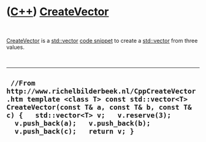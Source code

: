
 

 

 

 

 

([C++](Cpp.md)) [CreateVector](CppCreateVector.md)
====================================================

 

[CreateVector](CppCreateVector.md) is a [std::vector](CppStdVector.md)
[code snippet](CppCodeSnippets.md) to create a
[std::vector](CppStdVector.md) from three values.

 

  -----------------------------------------------------------------------------------------------------------------------------------------------------------------------------------------------------------------------------------------------------------------
  ` //From http://www.richelbilderbeek.nl/CppCreateVector.htm template <class T> const std::vector<T> CreateVector(const T& a, const T& b, const T& c) {   std::vector<T> v;   v.reserve(3);   v.push_back(a);   v.push_back(b);   v.push_back(c);   return v; }`
  -----------------------------------------------------------------------------------------------------------------------------------------------------------------------------------------------------------------------------------------------------------------

 

 

 

 

 

 

